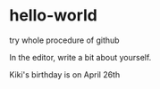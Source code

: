 # hello-world
try whole procedure of github

In the editor, write a bit about yourself.

Kiki's birthday is on April 26th
